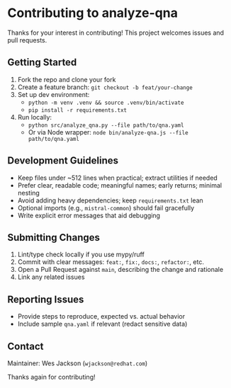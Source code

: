 # Contributing to analyze-qna

Thanks for your interest in contributing! This project welcomes issues and pull requests.

## Getting Started

1. Fork the repo and clone your fork
2. Create a feature branch: `git checkout -b feat/your-change`
3. Set up dev environment:
   - `python -m venv .venv && source .venv/bin/activate`
   - `pip install -r requirements.txt`
4. Run locally:
   - `python src/analyze_qna.py --file path/to/qna.yaml`
   - Or via Node wrapper: `node bin/analyze-qna.js --file path/to/qna.yaml`

## Development Guidelines

- Keep files under ~512 lines when practical; extract utilities if needed
- Prefer clear, readable code; meaningful names; early returns; minimal nesting
- Avoid adding heavy dependencies; keep `requirements.txt` lean
- Optional imports (e.g., `mistral-common`) should fail gracefully
- Write explicit error messages that aid debugging

## Submitting Changes

1. Lint/type check locally if you use mypy/ruff
2. Commit with clear messages: `feat:`, `fix:`, `docs:`, `refactor:`, etc.
3. Open a Pull Request against `main`, describing the change and rationale
4. Link any related issues

## Reporting Issues

- Provide steps to reproduce, expected vs. actual behavior
- Include sample `qna.yaml` if relevant (redact sensitive data)

## Contact

Maintainer: Wes Jackson (`wjackson@redhat.com`)

Thanks again for contributing!
